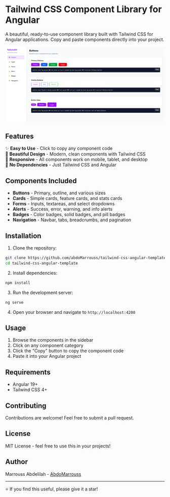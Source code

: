 # Tailwind CSS Component Library for Angular

A beautiful, ready-to-use component library built with Tailwind CSS for Angular applications. Copy and paste components directly into your project.

![Component Library Screenshot](./screens/screen.png)

## Features

✨ **Easy to Use** - Click to copy any component code  
🎨 **Beautiful Design** - Modern, clean components with Tailwind CSS  
📱 **Responsive** - All components work on mobile, tablet, and desktop  
🚀 **No Dependencies** - Just Tailwind CSS and Angular  

## Components Included

- **Buttons** - Primary, outline, and various sizes
- **Cards** - Simple cards, feature cards, and stats cards
- **Forms** - Inputs, textareas, and select dropdowns
- **Alerts** - Success, error, warning, and info alerts
- **Badges** - Color badges, solid badges, and pill badges
- **Navigation** - Navbar, tabs, breadcrumbs, and pagination

## Installation

1. Clone the repository:
```bash
git clone https://github.com/abdoMarrouss/tailwind-css-angular-template
cd tailwind-css-angular-template
```

2. Install dependencies:
```bash
npm install
```

3. Run the development server:
```bash
ng serve
```

4. Open your browser and navigate to `http://localhost:4200`

## Usage

1. Browse the components in the sidebar
2. Click on any component category
3. Click the "Copy" button to copy the component code
4. Paste it into your Angular project

## Requirements

- Angular 19+
- Tailwind CSS 4+


## Contributing

Contributions are welcome! Feel free to submit a pull request.

## License

MIT License - feel free to use this in your projects!

## Author

Marrouss Abdelilah - [AbdoMarrouss](https://github.com/abdoMarrouss)

---

⭐ If you find this useful, please give it a star!

